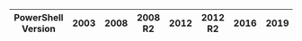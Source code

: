 | PowerShell Version | 2003 | 2008 | 2008 R2 | 2012 | 2012 R2 | 2016 | 2019 |
| ------------------ | ---- | ---- | ------- | ---- | ------- | ---- | ---- |
